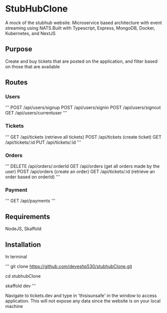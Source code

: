 # StubHubClone

A mock of the stubhub website. Microservice based architecture with event streaming using NATS.Built with Typescript, Express, MongoDB, Docker, Kubernetes, and NextJS

## Purpose

Create and buy tickets that are posted on the application, and filter based on those that are available

## Routes

### Users

'''
POST /api/users/signup
POST /api/users/signin
POST /api/users/signout
GET /api/users/currentuser
'''

### Tickets

'''
GET /api/tickets (retrieve all tickets)
POST /api/tickets (create ticket)
GET /api/tickets/:id
PUT /api/tickets/:id
'''

### Orders

'''
DELETE /api/orders/:orderId
GET /api/orders (get all orders made by the user)
POST /api/orders (create an order)
GET /api/tickets/:id (retrieve an order based on orderId)
'''

### Payment

'''
GET /api/payments
'''

## Requirements

NodeJS, Skaffold

## Installation

In terminal

'''
git clone https://github.com/deveshp530/stubhubClone.git

cd stubhubClone

skaffold dev
'''

Navigate to tickets.dev and type in 'thisisunsafe' in the window to access application. This will not expose any data since the website is on your local machine
